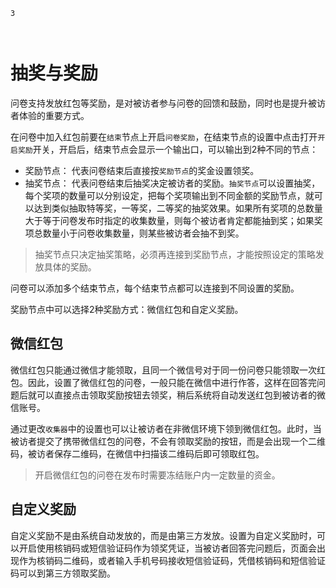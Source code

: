 ```index
3
```

```tag

```

```summary

```
# 抽奖与奖励

问卷支持发放红包等奖励，是对被访者参与问卷的回馈和鼓励，同时也是提升被访者体验的重要方式。

在问卷中加入红包前要在`结束`节点上开启`问卷奖励`，在结束节点的设置中点击打开`开启奖励`开关，开启后，结束节点会显示一个输出口，可以输出到2种不同的节点：
+ 奖励节点：
代表问卷结束后直接按`奖励节点`的奖金设置领奖。
+ 抽奖节点：
代表问卷结束后抽奖决定被访者的奖励。`抽奖节点`可以设置抽奖，每个奖项的数量可以分别设定，把每个奖项输出到不同金额的奖励节点，就可以达到类似抽取特等奖，一等奖，二等奖的抽奖效果。如果所有奖项的总数量大于等于问卷发布时指定的收集数量，则每个被访者肯定都能抽到奖；如果奖项总数量小于问卷收集数量，则某些被访者会抽不到奖。
> 抽奖节点只决定抽奖策略，必须再连接到奖励节点，才能按照设定的策略发放具体的奖励。

问卷可以添加多个结束节点，每个结束节点都可以连接到不同设置的奖励。

奖励节点中可以选择2种奖励方式：微信红包和自定义奖励。

## 微信红包
微信红包只能通过微信才能领取，且同一个微信号对于同一份问卷只能领取一次红包。因此，设置了微信红包的问卷，一般只能在微信中进行作答，这样在回答完问题后就可以直接点击领取奖励按钮去领奖，稍后系统将自动发送红包到被访者的微信账号。

通过更改`收集器`中的设置也可以让被访者在非微信环境下领到微信红包。此时，当被访者提交了携带微信红包的问卷，不会有领取奖励的按钮，而是会出现一个二维码，被访者保存二维码，在微信中扫描该二维码后即可领取红包。

> 开启微信红包的问卷在发布时需要冻结账户内一定数量的资金。

## 自定义奖励
自定义奖励不是由系统自动发放的，而是由第三方发放。设置为自定义奖励时，可以开启使用核销码或短信验证码作为领奖凭证，当被访者回答完问题后，页面会出现作为核销码二维码，或者输入手机号码接收短信验证码，凭借核销码和短信验证码可以到第三方领取奖励。
